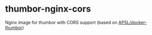 # thumbor-nginx-cors

Nginx image for thumbor with CORS support (based on [APSL/docker-thumbor](https://github.com/APSL/docker-thumbor))
